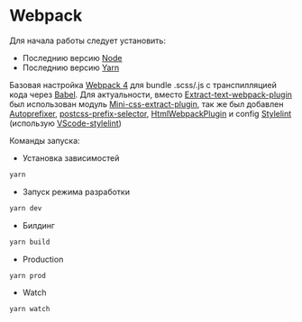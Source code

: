 # Webpack

Для начала работы следует установить:

- Последнию версию [Node](https://nodejs.org/en/)
- Последнию версию [Yarn](https://yarnpkg.com/lang/en/)

Базовая настройка [Webpack 4](https://webpack.js.org/) для bundle .scss/.js с транспилляцией кода через [Babel](https://babeljs.io/). Для актуальности, вместо [Extract-text-webpack-plugin](https://github.com/webpack-contrib/extract-text-webpack-plugin) был использован модуль [Mini-css-extract-plugin](https://github.com/webpack-contrib/mini-css-extract-plugin), так же был добавлен [Autoprefixer](https://github.com/postcss/autoprefixer), [postcss-prefix-selector](https://github.com/radvalentin/postcss-prefix-selector),
 [HtmlWebpackPlugin](https://github.com/jantimon/html-webpack-plugin) и config [Stylelint](https://stylelint.io/) (использую [VScode-stylelint](https://github.com/shinnn/vscode-stylelint))

Команды запуска:

- Установка зависимостей

```sh
yarn
```

- Запуск режима разработки

```sh
yarn dev
```

- Билдинг

```sh
yarn build
```

- Production

```sh
yarn prod
```
- Watch
```sh
yarn watch
```
